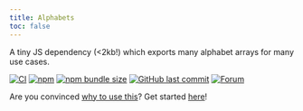 ```yaml
---
title: Alphabets
toc: false
---
```


A tiny JS dependency (<2kb!) which exports many alphabet arrays for many use
cases.

[![CI](https://github.com/garraflavatra/alphabets/actions/workflows/test.yml/badge.svg?branch=main)](https://github.com/garraflavatra/alphabets/actions/workflows/test.yml)
[![npm](https://img.shields.io/npm/v/alphabets)](https://www.npmjs.com/package/alphabets)
[![npm bundle size](https://img.shields.io/bundlephobia/min/alphabets)](https://www.npmjs.com/package/alphabets)
[![GitHub last commit](https://img.shields.io/github/last-commit/garraflavatra/alphabets)](https://github.com/garraflavatra/alphabets)
[![Forum](https://img.shields.io/badge/-forum-blue)](https://github.com/garraflavatra/alphabets)

Are you convinced [why to use this](about/why)? Get started
[here](usage/installation)!
